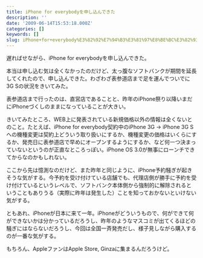 ```yaml
---
title: iPhone for everybodyを申し込んできた
description: ''
date: '2009-06-14T15:53:18.000Z'
categories: []
keywords: []
slug: iPhone+for+everybody%E3%82%92%E7%94%B3%E3%81%97%E8%BE%BC%E3%82%93%E3%81%A7%E3%81%8D%E3%81%9F
---
```

遅ればせながら、iPhone for everybodyを申し込んできた。

本当は申し込む気は全くなかったのだけど、太っ腹なソフトバンクが期間を延長してくれたので、申し込んできた。わざわざ表参道店まで足を運んでついでに3G Sの状況をきいてみた。

表参道店まで行ったのは、直営店であることと、昨年のiPhone祭り以降いまだにiPhoneづくしのままになっていることが大きい。

きいてみたところ、WEB上に発表されている新規価格以外の情報は全くないとのこと。たとえば、iPhone for everybody契約中のiPhone 3G → iPhone 3G Sへの機種変更は契約上どういう取り扱いにするか、機種変更の価格はいくらにするか、発売日に表参道店で早めにオープンするようにするか、など何一つ決まっていないというのが正直なところっぽい。iPhone OS 3.0が無事にローンチできてからなのかもしれない。

ここから先は憶測なのだけど、また昨年と同じように、iPhone予約騒ぎが起きそうな気がする。今予約を受け付けている店舗でも、代理店側が勝手に予約を受け付けているというレベルで、ソフトバンク本体側から強制的に解除されるということもありうる（実際に昨年は発生した）ことを知っておかないといけない気がする。

ともあれ、iPhoneが日本に来て一年。iPhoneがどういうもので、何ができて何ができないかは分かっているだろうし、昨年のようなマスコミが出てくるほどの騒ぎにはならないだろうし、今回は全国一斉発売だし、様子見しながら購入するのが一番な気がする。

もちろん、AppleファンはApple Store, Ginzaに集まるんだろうけど。